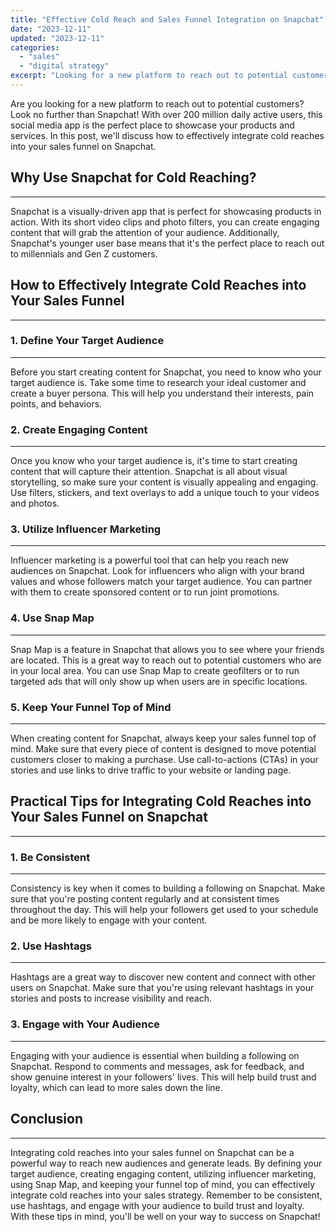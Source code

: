 ```yaml
---
title: "Effective Cold Reach and Sales Funnel Integration on Snapchat"
date: "2023-12-11"
updated: "2023-12-11"
categories: 
  - "sales"
  - "digital strategy"
excerpt: "Looking for a new platform to reach out to potential customers? Look no further than Snapchat! With over 200 million daily active users, this social media app is the perfect place to showcase your products and services. In this post, we'll discuss how to effectively integrate cold reaches into your sales funnel on Snapchat. Learn practical tips for creating engaging content, utilizing influencer marketing, and keeping your funnel top of mind. Increase visibility, reach new audiences, and generate leads with our expert advice!"
--- 
```


Are you looking for a new platform to reach out to potential customers? Look no further than Snapchat! With over 200 million daily active users, this social media app is the perfect place to showcase your products and services. In this post, we'll discuss how to effectively integrate cold reaches into your sales funnel on Snapchat.

## Why Use Snapchat for Cold Reaching?
---------------------------------

Snapchat is a visually-driven app that is perfect for showcasing products in action. With its short video clips and photo filters, you can create engaging content that will grab the attention of your audience. Additionally, Snapchat's younger user base means that it's the perfect place to reach out to millennials and Gen Z customers.

## How to Effectively Integrate Cold Reaches into Your Sales Funnel
-------------------------------------------------------------

### 1. Define Your Target Audience
-------------------------------

Before you start creating content for Snapchat, you need to know who your target audience is. Take some time to research your ideal customer and create a buyer persona. This will help you understand their interests, pain points, and behaviors.

### 2. Create Engaging Content
-------------------------

Once you know who your target audience is, it's time to start creating content that will capture their attention. Snapchat is all about visual storytelling, so make sure your content is visually appealing and engaging. Use filters, stickers, and text overlays to add a unique touch to your videos and photos.

### 3. Utilize Influencer Marketing
-------------------------------

Influencer marketing is a powerful tool that can help you reach new audiences on Snapchat. Look for influencers who align with your brand values and whose followers match your target audience. You can partner with them to create sponsored content or to run joint promotions.

### 4. Use Snap Map
----------------

Snap Map is a feature in Snapchat that allows you to see where your friends are located. This is a great way to reach out to potential customers who are in your local area. You can use Snap Map to create geofilters or to run targeted ads that will only show up when users are in specific locations.

### 5. Keep Your Funnel Top of Mind
-------------------------------

When creating content for Snapchat, always keep your sales funnel top of mind. Make sure that every piece of content is designed to move potential customers closer to making a purchase. Use call-to-actions (CTAs) in your stories and use links to drive traffic to your website or landing page.

## Practical Tips for Integrating Cold Reaches into Your Sales Funnel on Snapchat
----------------------------------------------------------------------------

### 1. Be Consistent
----------------

Consistency is key when it comes to building a following on Snapchat. Make sure that you're posting content regularly and at consistent times throughout the day. This will help your followers get used to your schedule and be more likely to engage with your content.

### 2. Use Hashtags
----------------

Hashtags are a great way to discover new content and connect with other users on Snapchat. Make sure that you're using relevant hashtags in your stories and posts to increase visibility and reach.

### 3. Engage with Your Audience
--------------------------

Engaging with your audience is essential when building a following on Snapchat. Respond to comments and messages, ask for feedback, and show genuine interest in your followers' lives. This will help build trust and loyalty, which can lead to more sales down the line.

## Conclusion
----------

Integrating cold reaches into your sales funnel on Snapchat can be a powerful way to reach new audiences and generate leads. By defining your target audience, creating engaging content, utilizing influencer marketing, using Snap Map, and keeping your funnel top of mind, you can effectively integrate cold reaches into your sales strategy. Remember to be consistent, use hashtags, and engage with your audience to build trust and loyalty. With these tips in mind, you'll be well on your way to success on Snapchat!